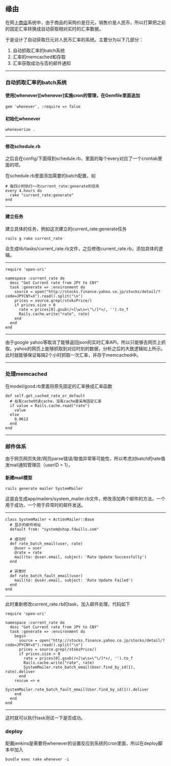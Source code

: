 ## 缘由

在网上[商店](http://shop.fdwills.com)系统中，由于商品的采购价是日元，销售价是人民币，所以打算把之前的固定汇率转换成自动获取相对实时的汇率数据。

于是设计了自动获取日元对人民币汇率的系统。主要分为以下几部分：

1. 自动抓取汇率的batch系统
2. 汇率的memcached和存取
3. 汇率获取成功与否的邮件通知

---

### 自动抓取汇率的batch系统

#### 使用[whenever][whenever]实施cron的管理，在Gemfile里面追加

    gem 'whenever', :require => false

#### 初始化whenever

    wheneverize .

---

#### 修改schedule.rb

之后会在config/下面得到schedule.rb，里面的每个every对应了一个crontab里面的项。

在schedule.rb里面添加需要的batch配置，如

```
# 每四小时执行一次current_rate:generate的任务
every 4.hours do
  rake "current_rate:generate"
end
```

---

#### 建立任务

建立具体的任务，例如这次建立的current_rate:generate任务

    rails g rake current_rate

会生成lib/tasks/current_rate.rb文件，之后修改current_rate.rb，添加具体的逻辑。

---

```
require 'open-uri'

namespace :current_rate do
  desc "Get Current rate from JPY to CNY"
  task :generate => :environment do
    source = open("http://stocks.finance.yahoo.co.jp/stocks/detail/?code=JPYCNY=X").read().split("\n")
    prices = source.grep(/stoksPrice/)
    if prices.size > 0
      rate = prices[0].gsub(/<[\w\s=\"\/]*>/, '').to_f
      Rails.cache.write("rate", rate)
    end
  end
end
```

---

由于google yahoo等取消了能够返回json的实时汇率API，所以只能够去网页上抓取。yahoo的网页上能够抓取到对应时刻的数据，分析之后的大致逻辑如上所示。此时就能够保证每隔2个小时抓取一次汇率，并存于memcached中。

---

### 处理memcached

在model/good.rb里面将原先固定的汇率换成汇率函数

```
def self.get_cached_rate_or_default
  # 在有cache时读cache，没有cache是采用固定汇率
  if value = Rails.cache.read("rate")
    value
  else
    0.0612
  end
end
```

---

### 邮件体系

由于网页网页失效/网页parse错误/取值异常等可能性，所以考虑对batch的rate值发mail通知管理员（userID = 1）。

#### 新建mail模型

    rails generate mailer SystemMailer

这是会生成app/mailers/system_mailer.rb文件，修改添加两个邮件的方法，一个用于成功，一个用于异常时的邮件发送。

---

```
class SystemMailer < ActionMailer::Base
  # 显示的邮件地址
  default from: "system@shop.fdwills.com"

  # 成功时
  def rate_batch_email(user, rate)
    @user = user
    @rate = rate
    mail(to: @user.email, subject: 'Rate Update Successfully')
  end

  # 异常时
  def rate_batch_fault_email(user)
    mail(to: @user.email, subject: 'Rate Update Failed')
  end
end
```
---

此时重新修改current_rate.rb的task，加入邮件处理，代码如下

```
require 'open-uri'

namespace :current_rate do
  desc "Get Current rate from JPY to CNY"
  task :generate => :environment do
    begin
      source = open("http://stocks.finance.yahoo.co.jp/stocks/detail/?code=JPYCNY=X").read().split("\n")
      prices = source.grep(/stoksPrice/)
      if prices.size > 0
        rate = prices[0].gsub(/<[\w\s=\"\/]*>/, '').to_f
        Rails.cache.write("rate", rate)
        SystemMailer.rate_batch_email(User.find_by_id(1), rate).deliver
      end
    rescue => e
        SystemMailer.rate_batch_fault_email(User.find_by_id(1)).deliver
    end
  end
end
```
---

这时就可以执行task测试一下是否成功。

### deploy

配置jenkins是需要将whenever的设置反应到系统的cron里面，所以在deploy脚本中加入

    bundle exec rake whenever -i

